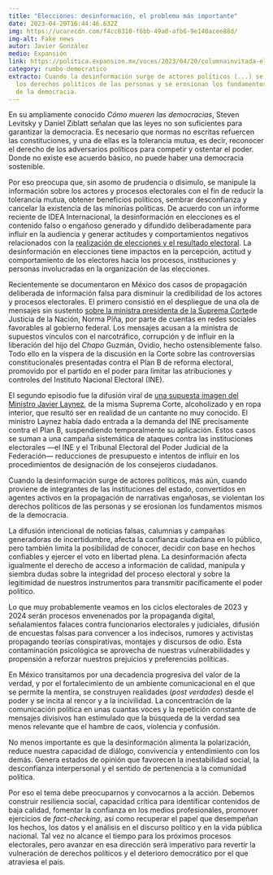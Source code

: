 ```yaml
---
title: "Elecciones: desinformación, el problema más importante"
date: 2023-04-20T16:44:46.632Z
img: https://ucarecdn.com/f4cc8310-f6bb-49a0-afb6-9e140acee88d/
img-alt: Fake news
autor: Javier González
medio: Expansión
link: https://politica.expansion.mx/voces/2023/04/20/columnainvitada-elecciones-desinformacion-el-problema-mas-importante?_amp=true
category: rumbo-democratico
extracto: Cuando la desinformación surge de actores políticos (...) se violentan
  los derechos políticos de las personas y se erosionan los fundamentos mismos
  de la democracia.
---
```

En su ampliamente conocido *Cómo mueren las democracias*, Steven Levitsky y Daniel Ziblatt señalan que las leyes no son suficientes para garantizar la democracia. Es necesario que normas no escritas refuercen las constituciones, y una de ellas es la tolerancia mutua, es decir, reconocer el derecho de los adversarios políticos para competir y ostentar el poder. Donde no existe ese acuerdo básico, no puede haber una democracia sostenible.

Por eso preocupa que, sin asomo de prudencia o disimulo, se manipule la información sobre los actores y procesos electorales con el fin de reducir la tolerancia mutua, obtener beneficios políticos, sembrar desconfianza y cancelar la existencia de las minorías políticas. De acuerdo con un informe reciente de IDEA Internacional, la desinformación en elecciones es el contenido falso o engañoso generado y difundido deliberadamente para influir en la audiencia y generar actitudes y comportamientos negativos relacionados con la [realización de elecciones y el resultado electoral](https://www.idea.int/our-work/what-we-do/elections/information-environment-around-elections). La desinformación en elecciones tiene impactos en la percepción, actitud y comportamiento de los electores hacia los procesos, instituciones y personas involucradas en la organización de las elecciones.

Recientemente se documentaron en México dos casos de propagación deliberada de información falsa para disminuir la credibilidad de los actores y procesos electorales. El primero consistió en el despliegue de una ola de mensajes sin sustento [sobre la ministra presidenta de la Suprema Corte](https://www.animalpolitico.com/verificacion-de-hechos/te-explico/cuentas-pro-amlo-desinformacion-ministra-pina)de Justicia de la Nación, Norma Piña, por parte de cuentas en redes sociales favorables al gobierno federal. Los mensajes acusan a la ministra de supuestos vínculos con el narcotráfico, corrupción y de influir en la liberación del hijo del *Chapo* Guzmán, Ovidio, hecho ostensiblemente falso. Todo ello en la víspera de la discusión en la Corte sobre las controversias constitucionales presentadas contra el Plan B de reforma electoral, promovido por el partido en el poder para limitar las atribuciones y controles del Instituto Nacional Electoral (INE).

El segundo episodio fue la difusión viral de [una supuesta imagen del Ministro Javier Laynez](https://elpais.com/mexico/2023-04-02/javier-laynez-un-ministro-discreto-en-el-ojo-del-huracan-por-el-plan-b-de-lopez-obrador.html), de la misma Suprema Corte, alcoholizado y en ropa interior, que resultó ser en realidad de un cantante no muy conocido. El ministro Laynez había dado entrada a la demanda del INE precisamente contra el Plan B, suspendiendo temporalmente su aplicación. Estos casos se suman a una campaña sistemática de ataques contra las instituciones electorales —el INE y el Tribunal Electoral del Poder Judicial de la Federación— reducciones de presupuesto e intentos de influir en los procedimientos de designación de los consejeros ciudadanos.

Cuando la desinformación surge de actores políticos, más aún, cuando proviene de integrantes de las instituciones del estado, convertidos en agentes activos en la propagación de narrativas engañosas, se violentan los derechos políticos de las personas y se erosionan los fundamentos mismos de la democracia.

La difusión intencional de noticias falsas, calumnias y campañas generadoras de incertidumbre, afecta la confianza ciudadana en lo público, pero también limita la posibilidad de conocer, decidir con base en hechos confiables y ejercer el voto en libertad plena. La desinformación afecta igualmente el derecho de acceso a información de calidad, manipula y siembra dudas sobre la integridad del proceso electoral y sobre la legitimidad de nuestros instrumentos para transmitir pacíficamente el poder político.

Lo que muy probablemente veamos en los ciclos electorales de 2023 y 2024 serán procesos envenenados por la propaganda digital, señalamientos falaces contra funcionarios electorales y judiciales, difusión de encuestas falsas para convencer a los indecisos, rumores y activistas propagando teorías conspirativas, montajes y discursos de odio. Esta contaminación psicológica se aprovecha de nuestras vulnerabilidades y propensión a reforzar nuestros prejuicios y preferencias políticas.

En México transitamos por una decadencia progresiva del valor de la verdad, y por el fortalecimiento de un ambiente comunicacional en el que se permite la mentira, se construyen realidades (*post verdades*) desde el poder y se incita al rencor y a la incivilidad. La concentración de la comunicación política en unas cuantas voces y la repetición constante de mensajes divisivos han estimulado que la búsqueda de la verdad sea menos relevante que el hambre de caos, violencia y confusión.

No menos importante es que la desinformación alimenta la polarización, reduce nuestra capacidad de diálogo, convivencia y entendimiento con los demás. Genera estados de opinión que favorecen la inestabilidad social, la desconfianza interpersonal y el sentido de pertenencia a la comunidad política.

Por eso el tema debe preocuparnos y convocarnos a la acción. Debemos construir resiliencia social, capacidad crítica para identificar contenidos de baja calidad, fomentar la confianza en los medios profesionales, promover ejercicios de *fact-checking*, así como recuperar el papel que desempeñan los hechos, los datos y el análisis en el discurso político y en la vida pública nacional. Tal vez no alcance el tiempo para los próximos procesos electorales, pero avanzar en esa dirección será imperativo para revertir la vulneración de derechos políticos y el deterioro democrático por el que atraviesa el país.